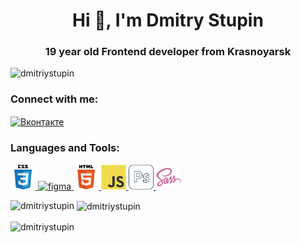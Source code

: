 <h1 align="center">Hi 👋, I'm Dmitry Stupin</h1>
<h3 align="center">19 year old Frontend developer from Krasnoyarsk</h3>

<p align="left"> <img src="https://komarev.com/ghpvc/?username=dmitriystupin&label=Profile%20views&color=0e75b6&style=flat" alt="dmitriystupin" /> </p>

<h3 align="left">Connect with me:</h3>
<p align="left">
<a href="https://vk.com/dmitry.stupin" target="blank"><img align="center" src="https://icons8.com/icon/13977/vk-com" alt="Вконтакте" height="30" width="40" /></a>
</p>

<h3 align="left">Languages and Tools:</h3>
<p align="left"> <a href="https://www.w3schools.com/css/" target="_blank" rel="noreferrer"> <img src="https://raw.githubusercontent.com/devicons/devicon/master/icons/css3/css3-original-wordmark.svg" alt="css3" width="40" height="40"/> </a> <a href="https://www.figma.com/" target="_blank" rel="noreferrer"> <img src="https://www.vectorlogo.zone/logos/figma/figma-icon.svg" alt="figma" width="40" height="40"/> </a> <a href="https://www.w3.org/html/" target="_blank" rel="noreferrer"> <img src="https://raw.githubusercontent.com/devicons/devicon/master/icons/html5/html5-original-wordmark.svg" alt="html5" width="40" height="40"/> </a> <a href="https://developer.mozilla.org/en-US/docs/Web/JavaScript" target="_blank" rel="noreferrer"> <img src="https://raw.githubusercontent.com/devicons/devicon/master/icons/javascript/javascript-original.svg" alt="javascript" width="40" height="40"/> </a> <a href="https://www.photoshop.com/en" target="_blank" rel="noreferrer"> <img src="https://raw.githubusercontent.com/devicons/devicon/master/icons/photoshop/photoshop-line.svg" alt="photoshop" width="40" height="40"/> </a> <a href="https://sass-lang.com" target="_blank" rel="noreferrer"> <img src="https://raw.githubusercontent.com/devicons/devicon/master/icons/sass/sass-original.svg" alt="sass" width="40" height="40"/> </a> </p>

<p><img align="left" src="https://github-readme-stats.vercel.app/api/top-langs?username=dmitriystupin&show_icons=true&locale=en&layout=compact" alt="dmitriystupin" /></p>

<p>&nbsp;<img align="center" src="https://github-readme-stats.vercel.app/api?username=dmitriystupin&show_icons=true&locale=en" alt="dmitriystupin" /></p>

<p><img align="center" src="https://github-readme-streak-stats.herokuapp.com/?user=dmitriystupin&" alt="dmitriystupin" /></p>
